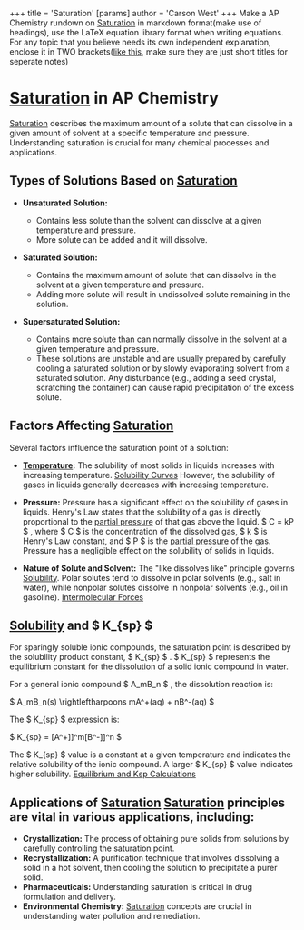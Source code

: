 +++
 title = 'Saturation'
[params]
	author = 'Carson West'
+++
Make a AP Chemistry rundown on [Saturation](./../saturation/)  in markdown format(make use of headings), use the LaTeX equation library format when writing equations. For any topic that you believe needs its own independent explanation, enclose it in TWO brackets([like this](./../like-this/), make sure they are just short titles for seperate notes)

# [Saturation](./../saturation/) in AP Chemistry
 [Saturation](./../saturation/) describes the maximum amount of a solute that can dissolve in a given amount of solvent at a specific temperature and pressure.  Understanding saturation is crucial for many chemical processes and applications.

## Types of Solutions Based on [Saturation](./../saturation/) 
* **Unsaturated Solution:** 
	* Contains less solute than the solvent can dissolve at a given temperature and pressure.  
	* More solute can be added and it will dissolve.

* **Saturated Solution:** 
	* Contains the maximum amount of solute that can dissolve in the solvent at a given temperature and pressure.
	* Adding more solute will result in undissolved solute remaining in the solution.

* **Supersaturated Solution:** 
	* Contains more solute than can normally dissolve in the solvent at a given temperature and pressure. 
	* These solutions are unstable and are usually prepared by carefully cooling a saturated solution or by slowly evaporating solvent from a saturated solution.  Any disturbance (e.g., adding a seed crystal, scratching the container) can cause rapid precipitation of the excess solute.


## Factors Affecting [Saturation](./../saturation/) 
Several factors influence the saturation point of a solution:

* **[Temperature](./../temperature/):**  The solubility of most solids in liquids increases with increasing temperature. [Solubility Curves](./../solubility-curves/) However, the solubility of gases in liquids generally decreases with increasing temperature.

* **Pressure:** Pressure has a significant effect on the solubility of gases in liquids.  Henry's Law states that the solubility of a gas is directly proportional to the [partial pressure](./../partial-pressure/) of that gas above the liquid.   $ C = kP $ , where  $ C $  is the concentration of the dissolved gas,  $ k $  is Henry's Law constant, and  $ P $  is the [partial pressure](./../partial-pressure/) of the gas.  Pressure has a negligible effect on the solubility of solids in liquids.

* **Nature of Solute and Solvent:**  The "like dissolves like" principle governs [Solubility](./../solubility/). Polar solutes tend to dissolve in polar solvents (e.g., salt in water), while nonpolar solutes dissolve in nonpolar solvents (e.g., oil in gasoline).  [Intermolecular Forces](./../intermolecular-forces/)


## [Solubility](./../solubility/) and  $ K_{sp} $ 

For sparingly soluble ionic compounds, the saturation point is described by the solubility product constant,  $ K_{sp} $ .   $ K_{sp} $  represents the equilibrium constant for the dissolution of a solid ionic compound in water.

For a general ionic compound  $ A_mB_n $ , the dissolution reaction is:

 $ A_mB_n(s) \rightleftharpoons mA^+(aq) + nB^-(aq) $ 

The  $ K_{sp} $  expression is:

 $ K_{sp} = [A^+]]^m[B^-]]^n $ 

The  $ K_{sp} $  value is a constant at a given temperature and indicates the relative solubility of the ionic compound. A larger  $ K_{sp} $  value indicates higher solubility.  [Equilibrium and Ksp Calculations](./../equilibrium-and-ksp-calculations/)


## Applications of [Saturation](./../saturation/)  [Saturation](./../saturation/) principles are vital in various applications, including:

* **Crystallization:**  The process of obtaining pure solids from solutions by carefully controlling the saturation point.
* **Recrystallization:** A purification technique that involves dissolving a solid in a hot solvent, then cooling the solution to precipitate a purer solid.
* **Pharmaceuticals:**  Understanding saturation is critical in drug formulation and delivery.
* **Environmental Chemistry:**  [Saturation](./../saturation/) concepts are crucial in understanding water pollution and remediation.

